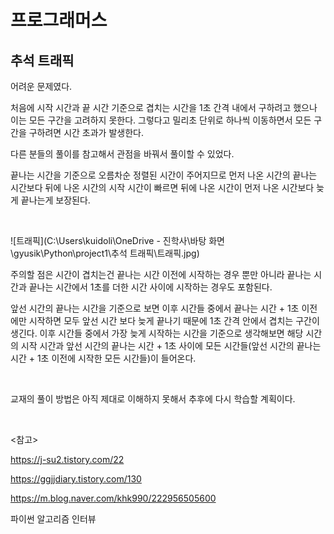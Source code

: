 # 프로그래머스

## 추석 트래픽

어려운 문제였다.

처음에 시작 시간과 끝 시간 기준으로 겹치는 시간을 1초 간격 내에서 구하려고 했으나 이는 모든 구간을 고려하지 못한다. 그렇다고 밀리초 단위로 하나씩 이동하면서 모든 구간을 구하려면 시간 초과가 발생한다.

다른 분들의 풀이를 참고해서 관점을 바꿔서 풀이할 수 있었다.

끝나는 시간을 기준으로 오름차순 정렬된 시간이 주어지므로 먼저 나온 시간의 끝나는 시간보다 뒤에 나온 시간의 시작 시간이 빠르면 뒤에 나온 시간이 먼저 나온 시간보다 늦게 끝나는게 보장된다.

<br>

![트래픽](C:\Users\kuidoli\OneDrive - 진학사\바탕 화면\gyusik\Python\project1\추석 트래픽\트래픽.jpg)

주의할 점은 시간이 겹치는건 끝나는 시간 이전에 시작하는 경우 뿐만 아니라 끝나는 시간과 끝나는 시간에서 1초를 더한 시간 사이에 시작하는 경우도 포함된다.

앞선 시간의 끝나는 시간을 기준으로 보면 이후 시간들 중에서 끝나는 시간 + 1초 이전에만 시작하면 모두 앞선 시간 보다 늦게 끝나기 때문에 1초 간격 안에서 겹치는 구간이 생긴다. 이후 시간들 중에서 가장 늦게 시작하는 시간을 기준으로 생각해보면 해당 시간의 시작 시간과 앞선 시간의 끝나는 시간 + 1초 사이에 모든 시간들(앞선 시간의 끝나는 시간 + 1초 이전에 시작한 모든 시간들)이 들어온다.

<br>

교재의 풀이 방법은 아직 제대로 이해하지 못해서 추후에 다시 학습할 계획이다.

<br>

<참고>

https://j-su2.tistory.com/22

https://ggjjdiary.tistory.com/130

https://m.blog.naver.com/khk990/222956505600

파이썬 알고리즘 인터뷰

